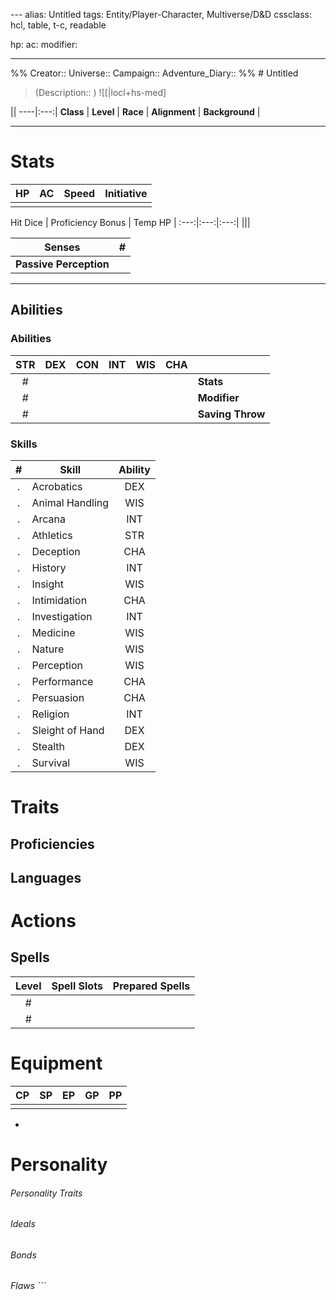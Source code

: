 --- alias: Untitled 
tags: Entity/Player-Character, Multiverse/D&D 
cssclass: hcl, table, t-c, readable 

hp: 
ac: 
modifier: 

--- 
%% 
Creator:: 
Universe:: 
Campaign:: 
Adventure_Diary:: 
%% # Untitled 
> (Description:: ) 
![[|locl+hs-med] <i>[]()</i> 

|| 
----|:---:| 
**Class** | 
**Level** | 
**Race** | 
**Alignment** | 
**Background** | 

---

# Stats 
HP | AC | Speed | Initiative | 
:---:|:---:|:---:|:---:| 
|||| 

Hit Dice | 
Proficiency Bonus | 
Temp HP | 
:---:|:---:|:---:| 
||| 

Senses | \# | 
---|---| 
**Passive Perception** || 

--- 
## Abilities 
### Abilities 
STR | DEX | CON | INT | WIS | CHA || 
:---:|:----:|:----:|:---:|:---:|:---:|---| 
\# | | | | | | **Stats** | 
\# | | | | | | **Modifier** | 
\# | | | | | | **Saving Throw** | 


### Skills 
\# | Skill | Ability | 
:--:|-----|:------:| 
.| Acrobatics | DEX | 
.| Animal Handling | WIS |
.| Arcana | INT | 
.| Athletics | STR | 
.| Deception | CHA | 
.| History | INT | 
.| Insight | WIS | 
.| Intimidation | CHA | 
.| Investigation | INT | 
.| Medicine | WIS | 
.| Nature | WIS | 
.| Perception | WIS | 
.| Performance | CHA | 
.| Persuasion | CHA | 
.| Religion | INT | 
.| Sleight of Hand | DEX | 
.| Stealth | DEX | 
.| Survival | WIS | 
# Traits 


## Proficiencies 

## Languages 

# Actions 


## Spells 
Level |Spell Slots | Prepared Spells | 
:---:|:---:|:---:| 
\# ||| 
\# ||| 



# Equipment 
CP | SP | EP | GP | PP | 
:---:|:---:|:---:|:---:|:---:| 
||||| 

-

# Personality 
###### Personality Traits 
###### Ideals 
###### Bonds 
###### Flaws ```

```
